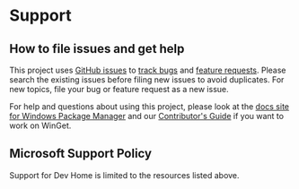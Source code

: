 # Support

## How to file issues and get help  

This project uses [GitHub issues][gh-issue] to [track bugs][gh-bug] and [feature requests][gh-feature]. Please search the existing issues before filing new issues to avoid duplicates. For new topics, file your bug or feature request as a new issue.

For help and questions about using this project, please look at the [docs site for Windows Package Manager][docs] and our [Contributor's Guide][contributor] if you want to work on WinGet.

## Microsoft Support Policy  

Support for Dev Home is limited to the resources listed above.

[gh-issue]: https://github.com/microsoft/winget-cli/issues/new/choose
[gh-bug]: https://github.com/microsoft/winget-cli/issues/new?assignees=&labels=Issue-Bug&projects=&template=Bug_Report.yml
[gh-feature]: https://github.com/microsoft/winget-cli/issues/new?assignees=&labels=Issue-Bug&projects=&template=Feature_Request.yml
[docs]: https://docs.microsoft.com/windows/package-manager
[contributor]: https://github.com/microsoft/winget-cli/blob/master/CONTRIBUTING.md